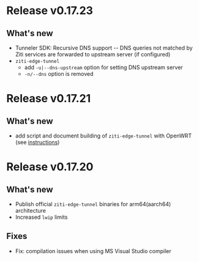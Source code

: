 # Release v0.17.23

## What's new

* Tunneler SDK: Recursive DNS support -- DNS queries not matched by Ziti services are forwarded to upstream server (if configured)
* `ziti-edge-tunnel`
  * add `-u|--dns-upstream` option for setting DNS upstream server
  * `-n/--dns` option is removed

# Release v0.17.21

## What's new

* add script and document building of `ziti-edge-tunnel` with OpenWRT (see [instructions](docs/openwrt/BUILDING.md))


# Release v0.17.20

## What's new

* Publish official `ziti-edge-tunnel` binaries for arm64(aarch64) architecture
* Increased `lwip` limits

## Fixes

* Fix: compilation issues when using MS Visual Studio compiler